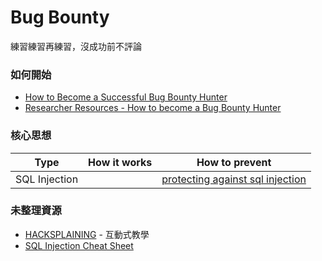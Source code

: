 # Bug Bounty
練習練習再練習，沒成功前不評論

### 如何開始
- [How to Become a Successful Bug Bounty Hunter](https://www.hackerone.com/ethical-hacker/how-become-successful-bug-bounty-hunter)
- [Researcher Resources - How to become a Bug Bounty Hunter](https://forum.bugcrowd.com/t/researcher-resources-how-to-become-a-bug-bounty-hunter/1102)

### 核心思想
|Type|How it works|How to prevent|
|---|---|---|
|SQL Injection||[protecting against sql injection](https://www.hacksplaining.com/prevention/sql-injection)|

### 未整理資源
- [HACKSPLAINING](https://www.hacksplaining.com/lessons) - 互動式教學
- [SQL Injection Cheat Sheet](https://www.netsparker.com/blog/web-security/sql-injection-cheat-sheet/?utm_source=hacksplaining&utm_medium=post&utm_campaign=articlelink)

